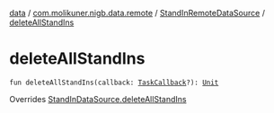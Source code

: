 [data](../../index.md) / [com.molikuner.nigb.data.remote](../index.md) / [StandInRemoteDataSource](index.md) / [deleteAllStandIns](./delete-all-stand-ins.md)

# deleteAllStandIns

`fun deleteAllStandIns(callback: `[`TaskCallback`](../../com.molikuner.nigb.data.source/-task-callback/index.md)`?): `[`Unit`](https://kotlinlang.org/api/latest/jvm/stdlib/kotlin/-unit/index.html)

Overrides [StandInDataSource.deleteAllStandIns](../../com.molikuner.nigb.data.source/-stand-in-data-source/delete-all-stand-ins.md)

